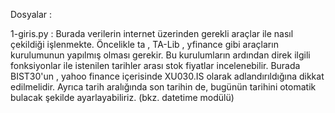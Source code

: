 Dosyalar : 

1-giris.py : Burada verilerin internet üzerinden gerekli araçlar ile nasıl çekildiği işlenmekte. Öncelikle ta , TA-Lib , yfinance gibi araçların kurulumunun yapılmış olması gerekir. Bu kurulumların ardından direk ilgili fonksiyonlar ile istenilen tarihler arası stok fiyatlar incelenebilir. Burada BIST30'un , yahoo finance içerisinde XU030.IS olarak adlandırıldığına dikkat edilmelidir. Ayrıca tarih aralığında son tarihin de, bugünün tarihini otomatik bulacak şekilde ayarlayabiliriz. (bkz. datetime modülü) 


